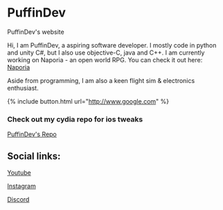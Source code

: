 # PuffinDev
PuffinDev's website

Hi, I am PuffinDev, a aspiring software developer. I mostly code in python and unity C#, but I also use objective-C, java and C++.
I am currently working on Naporia - an open world RPG. You can check it out here: [Naporia](https://www.youtube.com/watch?v=ybm0cRtNtak&t=48s)

Aside from programming, I am also a keen flight sim & electronics enthusiast.

{% include button.html url="http://www.google.com" %}


### Check out my cydia repo for ios tweaks
[PuffinDev's Repo](https://www.puffindev.github.io/repo)





## Social links:

[Youtube](https://www.youtube.com/channel/UCZXpvhJqJjFLrQztQnn5nlQ/)

[Instagram](https://www.instagram.com/puffin.dev/)

[Discord](https://discord.gg/ePBJezt/)
